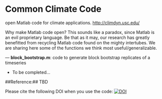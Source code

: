 # Common Climate Code
open Matlab code for climate applications. http://climdyn.usc.edu/  

Why make Matlab code open? This sounds like a paradox, since Matlab is an evil proprietary language. Be that as it may, our research has greatly benefitted from recycling Matlab code found on the mighty intertubes. We are sharing here some of the functions we think most useful/generalizable.

— **block_bootstrap.m**: code to generate block bootstrap replicates of a timeseries

- To be completed...

##Reference:##
TBD

Please cite the following DOI when you use the code:
[![DOI](https://zenodo.org/badge/doi/10.5281/zenodo.32474.svg)](http://dx.doi.org/10.5281/zenodo.32474)
